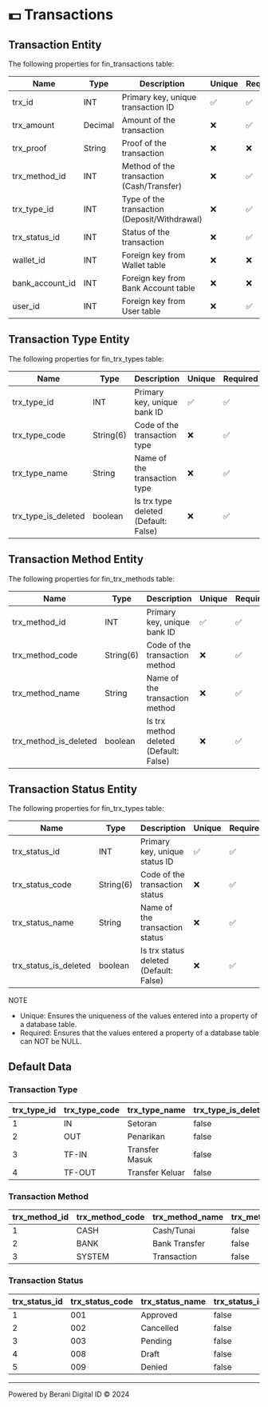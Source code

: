 # 💵 Transactions

## Transaction Entity
The following properties for fin_transactions table:

| Name              | Type      | Description                                   | Unique | Required  |
|-------------------|-----------|-----------------------------------------------|--------|-----------|
| trx_id            | INT       | Primary key, unique transaction ID            |   ✅   |    ✅    |
| trx_amount        | Decimal   | Amount of the transaction                     |   ❌   |    ✅    |
| trx_proof         | String    | Proof of the transaction                      |   ❌   |    ❌    |
| trx_method_id     | INT       | Method of the transaction (Cash/Transfer)     |   ❌   |    ✅    |
| trx_type_id       | INT       | Type of the transaction (Deposit/Withdrawal)  |   ❌   |    ✅    |
| trx_status_id     | INT       | Status of the transaction                     |   ❌   |    ✅    |
| wallet_id         | INT       | Foreign key from Wallet table                 |   ❌   |    ❌    |
| bank_account_id   | INT       | Foreign key from Bank Account table           |   ❌   |    ❌    |
| user_id           | INT       | Foreign key from User table                   |   ❌   |    ✅    |


## Transaction Type Entity
The following properties for fin_trx_types table:

| Name                    | Type      | Description                                 | Unique | Required  |
|-------------------------|-----------|---------------------------------------------|--------|-----------|
| trx_type_id             | INT       | Primary key, unique bank ID                 |   ✅   |    ✅    |
| trx_type_code           | String(6) | Code of the transaction type                |   ❌   |    ✅    |
| trx_type_name           | String    | Name of the transaction type                |   ❌   |    ✅    |
| trx_type_is_deleted     | boolean   | Is trx type deleted (Default: False)        |   ❌   |    ✅    |


## Transaction Method Entity
The following properties for fin_trx_methods table:

| Name                    | Type      | Description                                   | Unique | Required  |
|-------------------------|-----------|-----------------------------------------------|--------|-----------|
| trx_method_id           | INT       | Primary key, unique bank ID                   |   ✅   |    ✅    |
| trx_method_code         | String(6) | Code of the transaction method                |   ❌   |    ✅    |
| trx_method_name         | String    | Name of the transaction method                |   ❌   |    ✅    |
| trx_method_is_deleted   | boolean   | Is trx method deleted (Default: False)        |   ❌   |    ✅    |


## Transaction Status Entity
The following properties for fin_trx_types table:

| Name                    | Type      | Description                                   | Unique | Required  |
|-------------------------|-----------|-----------------------------------------------|--------|-----------|
| trx_status_id           | INT       | Primary key, unique status ID                 |   ✅   |    ✅    |
| trx_status_code         | String(6) | Code of the transaction status                |   ❌   |    ✅    |
| trx_status_name         | String    | Name of the transaction status                |   ❌   |    ✅    |
| trx_status_is_deleted   | boolean   | Is trx status deleted (Default: False)        |   ❌   |    ✅    |


NOTE
- Unique: Ensures the uniqueness of the values entered into a property of a database table.
- Required: Ensures that the values entered a property of a database table can NOT be NULL.


## Default Data

### Transaction Type
| trx_type_id | trx_type_code | trx_type_name          | trx_type_is_deleted     |
|-------------|---------------|------------------------|-------------------------|
| 1           | IN            | Setoran                | false                   |
| 2           | OUT           | Penarikan              | false                   |
| 3           | TF-IN         | Transfer Masuk         | false                   |
| 4           | TF-OUT        | Transfer Keluar        | false                   |


### Transaction Method
| trx_method_id | trx_method_code | trx_method_name          | trx_method_is_deleted    |
|---------------|-----------------|--------------------------|--------------------------|
| 1             | CASH            | Cash/Tunai               | false                    |
| 2             | BANK            | Bank Transfer            | false                    |
| 3             | SYSTEM          | Transaction              | false                    |


### Transaction Status
| trx_status_id | trx_status_code | trx_status_name          | trx_status_is_deleted    |
|---------------|-----------------|--------------------------|--------------------------|
| 1             | 001             | Approved                 | false                    |
| 2             | 002             | Cancelled                | false                    |
| 3             | 003             | Pending                  | false                    |
| 4             | 008             | Draft                    | false                    |
| 5             | 009             | Denied                   | false                    |


---
Powered by Berani Digital ID © 2024
